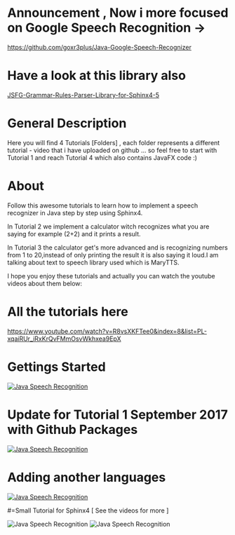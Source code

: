 # Announcement , Now i more focused on Google Speech Recognition ->

https://github.com/goxr3plus/Java-Google-Speech-Recognizer

# Have a look at this library also 

[JSFG-Grammar-Rules-Parser-Library-for-Sphinx4-5](https://github.com/goxr3plus/JSFG-Grammar-Rules-Parser-Library-for-Sphinx4-5)

# General Description

Here you will find 4 Tutorials [Folders] , each folder represents a different tutorial - video that i have uploaded on github ... so feel free to start with Tutorial 1 and reach Tutorial 4 which also contains JavaFX code :)

# About

Follow this awesome tutorials to learn how to implement a speech recognizer in Java step by step using Sphinx4.

In Tutorial 2 we implement a calculator witch recognizes what you are saying for example (2+2) and it prints a result.

In Tutorial 3 the calculator get's more advanced and is recognizing numbers from 1 to 20,instead of only printing the result it is also saying it loud.I am talking about text to speech library used which is MaryTTS.

I hope you enjoy these tutorials and actually you can watch the youtube videos about them below:

# All the tutorials here
https://www.youtube.com/watch?v=R8vsXKFTee0&index=8&list=PL-xqaiRUr_iRxKrQvFMmOsvWkhxea9EpX

# Gettings Started
[![Java Speech Recognition](http://img.youtube.com/vi/R8vsXKFTee0/0.jpg)](https://www.youtube.com/watch?v=R8vsXKFTee0)

# Update for Tutorial 1 September 2017 with Github Packages
[![Java Speech Recognition](http://img.youtube.com/vi/NwnGJD6OWWQ/0.jpg)](https://www.youtube.com/watch?v=NwnGJD6OWWQ)

# Adding another languages
[![Java Speech Recognition](http://img.youtube.com/vi/7EGveeafVEw/0.jpg)](https://www.youtube.com/watch?v=7EGveeafVEw)


#=Small Tutorial for Sphinx4 [ See the videos for more ]

![Java Speech Recognition](https://github.com/goxr3plus/Java-Speech-Recognizer-Tutorial--Calculator/blob/master/ScreenShot10312.png)
![Java Speech Recognition](https://github.com/goxr3plus/Java-Speech-Recognizer-Tutorial--Calculator/blob/master/ScreenShot43302.png)
